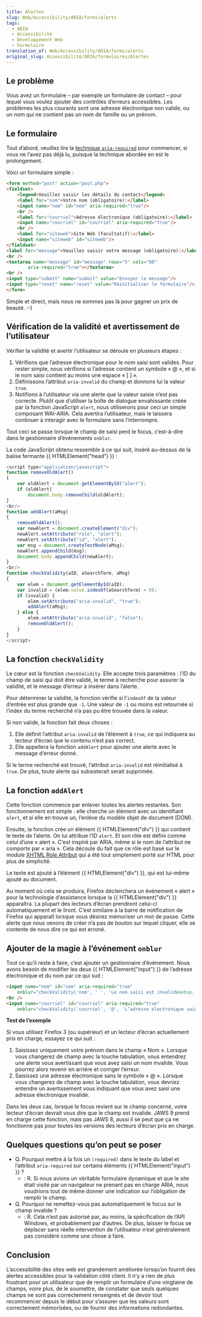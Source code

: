 ```yaml
---
title: Alertes
slug: Web/Accessibility/ARIA/forms/alerts
tags:
  - ARIA
  - Accessibilité
  - Développement Web
  - Formulaire
translation_of: Web/Accessibility/ARIA/forms/alerts
original_slug: Accessibilité/ARIA/formulaires/Alertes
---
```

## Le problème

Vous avez un formulaire – par exemple un formulaire de contact – pour lequel vous voulez ajouter des contrôles d’erreurs accessibles. Les problèmes les plus courants sont une adresse électronique non valide, ou un nom qui ne contient pas un nom de famille ou un prénom.

## Le formulaire

Tout d’abord, veuillez lire la [technique `aria-required`](/fr/Accessibilité/ARIA/formulaires/Indications_élémentaires_pour_les_formulaires) pour commencer, si vous ne l’avez pas déjà lu, puisque la technique abordée en est le prolongement.

Voici un formulaire simple :

```html
<form method="post" action="post.php">
<fieldset>
    <legend>Veuillez saisir les détails du contact</legend>
    <label for="nom">Votre nom (obligatoire):</label>
    <input name="nom" id="nom" aria-required="true"/>
    <br />
    <label for="courriel">Adresse électronique (obligatoire):</label>
    <input name="courriel" id="courriel" aria-required="true"/>
    <br />
    <label for="siteweb">Site Web (facultatif):</label>
    <input name="siteweb" id="siteweb"/>
</fieldset>
<label for="message">Veuillez saisir votre message (obligatoire):</label>
<br />
<textarea name="message" id="message" rows="5" cols="80"
        aria-required="true"></textarea>
<br />
<input type="submit" name="submit" value="Envoyer le message"/>
<input type="reset" name="reset" value="Réinitialiser le formulaire"/>
</form>
```

Simple et direct, mais nous ne sommes pas là pour gagner un prix de beauté. :-)

## Vérification de la validité et avertissement de l’utilisateur

Vérifier la validité et avertir l’utilisateur se déroule en plusieurs étapes :

1.  Vérifions que l’adresse électronique pour le nom saisi sont valides. Pour rester simple, nous vérifions si l’adresse contient un symbole « @ », et si le nom saisi contient au moins une espace « \[ ] ».
2.  Définissons l’attribut `aria-invalid` du champ et donnons lui la valeur `true`.
3.  Notifions à l’utilisateur via une alerte que la valeur saisie n’est pas correcte. Plutôt que d’utiliser la boîte de dialogue envahissante créée par la fonction JavaScript `alert`, nous utiliserons pour ceci un simple composant WAI-ARIA. Cela avertira l’utilisateur, mais le laissera continuer à interagir avec le formulaire sans l’interrompre.

Tout ceci se passe lorsque le champ de saisi perd le focus, c’est-à-dire dans le gestionnaire d’événements `onblur`.

La code JavaScript obtenu ressemble à ce qui suit, inséré au-dessus de la balise fermante {{ HTMLElement("head") }} :

```js
<script type="application/javascript">
function removeOldAlert()
{
    var oldAlert = document.getElementById("alert");
    if (oldAlert)
        document.body.removeChild(oldAlert);
}
<br/>
function addAlert(aMsg)
{
    removeOldAlert();
    var newAlert = document.createElement("div");
    newAlert.setAttribute("role", "alert");
    newAlert.setAttribute("id", "alert");
    var msg = document.createTextNode(aMsg);
    newAlert.appendChild(msg);
    document.body.appendChild(newAlert);
}
<br/>
function checkValidity(aID, aSearchTerm, aMsg)
{
    var elem = document.getElementById(aID);
    var invalid = (elem.value.indexOf(aSearchTerm) < 0);
    if (invalid) {
        elem.setAttribute("aria-invalid", "true");
        addAlert(aMsg);
    } else {
        elem.setAttribute("aria-invalid", "false");
        removeOldAlert();
    }
}
</script>
```

## La fonction `checkValidity`

Le cœur est la fonction `checkValidity`. Elle accepte trois paramètres : l’ID du champ de saisi qui doit être validé, le terme à recherche pour assurer la validité, et le message d’erreur à insérer dans l’alerte.

Pour déterminer la validité, la fonction vérifie si l’`indexOf` de la valeur d’entrée est plus grande que `-1`. Une valeur de `-1` ou moins est retournée si l’index du terme recherché n’a pas pu être trouvée dans la valeur.

Si non valide, la fonction fait deux choses :

1.  Elle définit l’attribut `aria-invalid` de l’élément à `true`, ce qui indiquera au lecteur d’écran que le contenu n’est pas correct.
2.  Elle appellera la fonction `addAlert` pour ajouter une alerte avec le message d’erreur donné.

Si le terme recherché est trouvé, l’attribut `aria-invalid` est réinitialisé à `true`. De plus, toute alerte qui subsisterait serait supprimée.

## La fonction `addAlert`

Cette fonction commence par enlever toutes les alertes restantes. Son fonctionnement est simple : elle cherche un élément avec un identifiant `alert`, et si elle en trouve un, l’enlève du modèle objet de document (DOM).

Ensuite, la fonction crée un élément {{ HTMLElement("div") }} qui contient le texte de l’alerte. On lui attribue l’ID `alert`. Et son rôle est défini comme celui d’une « alert ». C’est inspiré par ARIA, même si le nom de l’attribut ne comporte par « aria ». Cela découle du fait que ce rôle est basé sur le module [XHTML Role Attribut](http://www.w3.org/TR/xhtml-role/) qui a été tout simplement porté sur HTML pour plus de simplicité.

Le texte est ajouté à l’élément {{ HTMLElement("div") }}, qui est lui-même ajouté au document.

Au moment où cela se produira, Firefox déclenchera un événement « alert » pour la technologie d’assistance lorsque la {{ HTMLElement("div") }} apparaîtra. La plupart des lecteurs d’écran prendront celui-ci automatiquement et le liront. C’est similaire à la barre de notification de Firefox qui apparaît lorsque vous désirez mémoriser un mot de passe. Cette alerte que nous venons de créer n’a pas de bouton sur lequel cliquer, elle se contente de nous dire ce qui est erroné.

## Ajouter de la magie à l’événement `onblur`

Tout ce qu’il reste à faire, c’est ajouter un gestionnaire d’événement. Nous avons besoin de modifier les deux {{ HTMLElement("input") }} de l’adresse électronique et du nom par ce qui suit :

```html
<input name="nom" id="nom" aria-required="true"
    onblur="checkValidity('nom', ' ', 'Le nom saisi est invalide&nbsp;!');"/>
<br />
<input name="courriel" id="courriel" aria-required="true"
    onblur="checkValidity('courriel', '@', 'L’adresse électronique saisie est invalide&nbsp;!');"/>
```

**Test de l’exemple**

Si vous utilisez Firefox 3 (ou supérieur) et un lecteur d’écran actuellement pris en charge, essayez ce qui suit :

1.  Saisissez uniquement votre prénom dans le champ « Nom ». Lorsque vous changerez de champ avec la touche tabulation, vous entendrez une alerte vous avertissant que vous avez saisi un nom invalide. Vous pourrez alors revenir en arrière et corriger l’erreur.
2.  Saisissez une adresse électronique sans le symbole « @ ». Lorsque vous changerez de champ avec la touche tabulation, vous devriez entendre un avertissement vous indiquant que vous avez saisi une adresse électronique invalide.

Dans les deux cas, lorsque le focus revient sur le champ concerné, votre lecteur d’écran devrait vous dire que le champ est invalide. JAWS 9 prend en charge cette fonction, mais pas JAWS 8, aussi il se peut que ça ne fonctionne pas pour toutes les versions des lecteurs d’écran pris en charge.

## Quelques questions qu’on peut se poser

- Q. Pourquoi mettre à la fois un `(required)` dans le texte du label et l’attribut `aria-required` sur certains éléments {{ HTMLElement("input") }} ?
  - : R. Si nous avions un véritable formulaire dynamique et que le site était visité par un navigateur ne prenant pas en charge ARIA, nous voudrions tout de même donner une indication sur l’obligation de remplir le champ.
- Q. Pourquoi ne remettez-vous pas automatiquement le focus sur le champ invalide ?
  - : R. Cela n’est pas autorisé par, au moins, la spécification de l’API Windows, et probablement par d’autres. De plus, laisser le focus se déplacer sans réelle intervention de l’utilisateur n’est généralement pas considéré comme une chose à faire.

## Conclusion

L’accessibilité des sites web est grandement améliorée lorsqu’on fournit des alertes accessibles pour la validation côté client. Il n’y a rien de plus frustrant pour un utilisateur que de remplir un formulaire d’une vingtaine de champs, voire plus, de le soumettre, de constater que seuls quelques champs ne sont pas correctement renseignés et de devoir tout recommencer depuis le début pour s’assurer que les valeurs sont correctement mémorisées, ou de fournir des informations redondantes.
